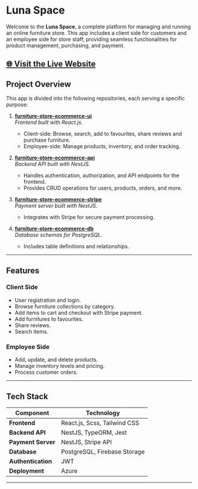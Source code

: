 
# Luna Space

Welcome to the **Luna Space**, a complete platform for managing and running an online furniture store. This app includes a client side for customers and an employee side for store staff, providing seamless functionalities for product management, purchasing, and payment.

[🌐 Visit the Live Website](https://luna-space.netlify.app)
---

## Project Overview

This app is divided into the following repositories, each serving a specific purpose:

1. **[furniture-store-ecommerce-ui](https://github.com/Jocho14/furniture-store-ecommerce-ui)**  
   _Frontend built with React.js._  
   - Client-side: Browse, search, add to favourites, share reviews and purchase furniture.
   - Employee-side: Manage products, inventory, and order tracking.

2. **[furniture-store-ecommerce-api](https://github.com/Jocho14/furniture-store-ecommerce-api)**  
   _Backend API built with NestJS._  
   - Handles authentication, authorization, and API endpoints for the frontend.
   - Provides CRUD operations for users, products, orders, and more.

3. **[furniture-store-ecommerce-stripe](https://github.com/Jocho14/furniture-store-ecommerce-stripe)**  
   _Payment server built with NestJS._  
   - Integrates with Stripe for secure payment processing.

4. **[furniture-store-ecommerce-db](https://github.com/Jocho14/furniture-store-ecommerce-db)**  
   _Database schemas for PostgreSQL._  
   - Includes table definitions and relationships.

---

## Features

### Client Side
- User registration and login.
- Browse furniture collections by category.
- Add items to cart and checkout with Stripe payment.
- Add furnitures to favourites.
- Share reviews.
- Search items.

### Employee Side
- Add, update, and delete products.
- Manage inventory levels and pricing.
- Process customer orders.

---

## Tech Stack

| Component              | Technology           |
|------------------------|----------------------|
| **Frontend**           | React.js, Scss, Tailwind CSS |
| **Backend API**        | NestJS, TypeORM, Jest      |
| **Payment Server**     | NestJS, Stripe API   |
| **Database**           | PostgreSQL, Firebase Storage |
| **Authentication**     | JWT        |
| **Deployment**         | Azure      |

---
